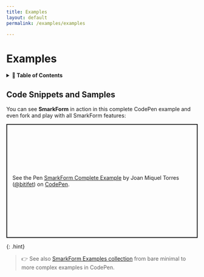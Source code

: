 ```yaml
---
title: Examples
layout: default
permalink: /examples/examples

---
```


# Examples

<details>
<summary>
<strong>📖 Table of Contents</strong>
</summary>

  {{ "
<!-- vim-markdown-toc GitLab -->

* [Code Snippets and Samples](#code-snippets-and-samples)

<!-- vim-markdown-toc -->
       " | markdownify }}

</details>


## Code Snippets and Samples

You can see **SmarkForm** in action in this complete CodePen example and even
fork and play with all SmarkForm features: 

<p class="codepen" data-height="300" data-theme-id="light" data-default-tab="html,result" data-slug-hash="LYgvobZ" data-editable="true" data-user="bitifet" style="height: 300px; box-sizing: border-box; display: flex; align-items: center; justify-content: center; border: 2px solid; margin: 1em 0; padding: 1em;">
  <span>See the Pen <a href="https://codepen.io/bitifet/pen/LYgvobZ">
  SmarkForm Complete Example</a> by Joan Miquel Torres (<a href="https://codepen.io/bitifet">@bitifet</a>)
  on <a href="https://codepen.io">CodePen</a>.</span>
</p>
<script async src="https://cpwebassets.codepen.io/assets/embed/ei.js"></script>

{: .hint}
> 👉 See also [SmarkForm Examples
> collection](https://codepen.io/collection/YyvbPz) from bare minimal to more
> complex examples in CodePen.

